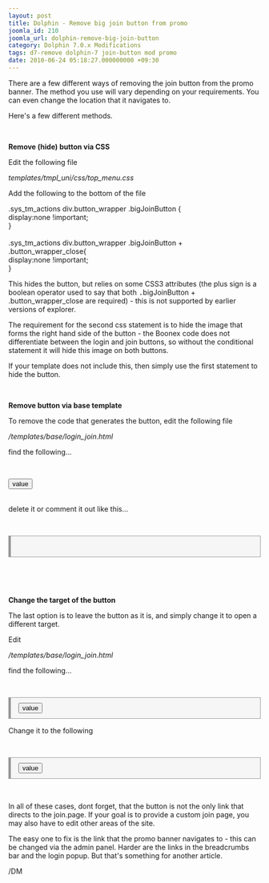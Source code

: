 ```yaml
---
layout: post
title: Dolphin - Remove big join button from promo
joomla_id: 210
joomla_url: dolphin-remove-big-join-button
category: Dolphin 7.0.x Modifications
tags: d7-remove dolphin-7 join-button mod promo
date: 2010-06-24 05:18:27.000000000 +09:30
---
```

<p>There are a few different ways of removing the join button from the promo banner. The method you use will vary depending on your requirements. You can even change the location that it navigates to.</p>
<p>Here's a few different methods.</p>
<p>&nbsp;</p>
<p><strong>Remove (hide) button via CSS</strong></p>
<p>Edit the following file</p>
<p><em>templates/tmpl_uni/css/top_menu.css</em></p>
<p>Add the following to the bottom of the file</p>
<p class="code">.sys_tm_actions div.button_wrapper .bigJoinButton {<br> display:none !important;<br>}<br><br>.sys_tm_actions div.button_wrapper .bigJoinButton + .button_wrapper_close{<br> display:none !important;<br>}</p>
<p>This hides the button, but relies on some CSS3 attributes (the plus sign is a boolean operator used to say that both&nbsp;<span style="font-family: 'Courier News', monospace; line-height: 15px;">.</span>bigJoinButton + .button_wrapper_close are required) - this is not supported by earlier versions of explorer.</p>
<p>The requirement for the second css statement is to hide the image that forms the right hand side of the button - the Boonex code does not differentiate between the login and join buttons, so without the conditional statement it will hide this image on both buttons.</p>
<p>If your template does not include this, then simply use the first statement to hide the button.</p>
<p>&nbsp;</p>
<p><strong>Remove button via base template</strong></p>
<p>To remove the code that generates the button, edit the following file</p>
<p><em>/templates/base/login_join.html</em></p>
<p>find the following...</p>
<p>&nbsp;</p>
<div class="button_wrapper" style="margin-right: 14px;"><input class="form_input_submit bigJoinButton submit" type="button" name="join" value="value">
<div class="button_wrapper_close">&nbsp;</div>
</div>
<p>delete it or comment it out like this...</p>
<p>&nbsp;</p>
<pre style="color: #000000; font-family: Verdana, Arial, Helvetica, sans-serif; font-size: 10px; margin-top: 5px; margin-right: 0px; margin-bottom: 15px; margin-left: 0px; padding-top: 10px; padding-right: 15px; padding-bottom: 10px; padding-left: 15px; border-left-width: 5px; border-right-width: 1px; border-top-width: 1px; border-bottom-width: 1px; background-image: initial; background-attachment: initial; background-origin: initial; background-clip: initial; background-color: #f6f6f6; font: normal normal normal 1em/1.5 'Courier News', monospace; white-space: pre-wrap; word-wrap: break-word; background-position: initial initial; background-repeat: initial initial; border-color: #999999; border-style: solid;">&nbsp;</pre>
<p>&nbsp;</p>
<p>&nbsp;</p>
<p><strong>Change the target of the button</strong></p>
<p>The last option is to leave the button as it is, and simply change it to open a different target.</p>
<p>Edit</p>
<p><em>/templates/base/login_join.html</em></p>
<p>find the following...</p>
<p>&nbsp;</p>
<pre style="color: #000000; font-family: Verdana, Arial, Helvetica, sans-serif; font-size: 10px; margin-top: 5px; margin-right: 0px; margin-bottom: 15px; margin-left: 0px; padding-top: 10px; padding-right: 15px; padding-bottom: 10px; padding-left: 15px; border-left-width: 5px; border-right-width: 1px; border-top-width: 1px; border-bottom-width: 1px; background-image: initial; background-attachment: initial; background-origin: initial; background-clip: initial; background-color: #f6f6f6; font: normal normal normal 1em/1.5 'Courier News', monospace; white-space: pre-wrap; word-wrap: break-word; background-position: initial initial; background-repeat: initial initial; border-color: #999999; border-style: solid;"><input class="form_input_submit bigJoinButton submit" type="button" name="join" value="value"></pre>
<p>Change it to the following</p>
<p>&nbsp;</p>
<pre style="color: #000000; font-family: Verdana, Arial, Helvetica, sans-serif; font-size: 10px; margin-top: 5px; margin-right: 0px; margin-bottom: 15px; margin-left: 0px; padding-top: 10px; padding-right: 15px; padding-bottom: 10px; padding-left: 15px; border-left-width: 5px; border-right-width: 1px; border-top-width: 1px; border-bottom-width: 1px; background-image: initial; background-attachment: initial; background-origin: initial; background-clip: initial; background-color: #f6f6f6; font: normal normal normal 1em/1.5 'Courier News', monospace; white-space: pre-wrap; word-wrap: break-word; background-position: initial initial; background-repeat: initial initial; border-color: #999999; border-style: solid;"><input class="form_input_submit bigJoinButton submit" type="button" name="join" value="value"></pre>
<p>&nbsp;</p>
<p>In all of these cases, dont forget, that the button is not the only link that directs to the join.page. If your goal is to provide a custom join page, you may also have to edit other areas of the site.</p>
<p>The easy one to fix is the link that the promo banner navigates to - this can be changed via the admin panel. Harder are the links in the breadcrumbs bar and the login popup. But that's something for another article.</p>
<p>/DM</p>
<p>&nbsp;</p>
